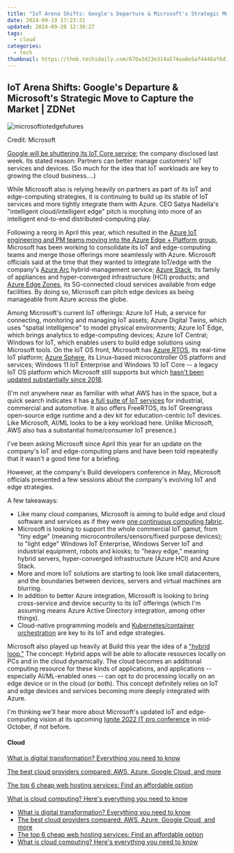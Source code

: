 ```yaml
---
title: "IoT Arena Shifts: Google's Departure & Microsoft's Strategic Move to Capture the Market | ZDNet"
date: 2024-09-19 17:23:31
updated: 2024-09-20 12:39:27
tags:
  - cloud
categories:
  - tech
thumbnail: https://thmb.techidaily.com/670a3d23e314a574aa8e5af4448af6d1aaae629960eef8dd3da5be3e28617436.jpg
---
```


## IoT Arena Shifts: Google's Departure & Microsoft's Strategic Move to Capture the Market | ZDNet

![microsoftiotedgefutures](https://www.zdnet.com/a/img/resize/ab45baac014728d8614f511da7f173adb242007d/2022/08/23/3af2ee86-3f98-4a23-a988-72035f43ac5b/microsoftiotedgefutures.jpg?auto=webp&width=1280)

Credit: Microsoft

[Google will be shuttering its IoT Core service](https://techcrunch.com/2022/08/17/google-cloud-will-shutter-its-iot-core-service-next-year/); the company disclosed last week. Its stated reason: Partners can better manage customers' IoT services and devices. (So much for the idea that IoT workloads are key to growing the cloud business....)   
  
While Microsoft also is relying heavily on partners as part of its IoT and edge-computing strategies, it is continuing to build up its stable of IoT services and more tightly integrate them with Azure. CEO Satya Nadella's "intelligent cloud/intelligent edge" pitch is morphing into more of an intelligent end-to-end distributed-computing play.   
  
Following a reorg in April this year, which resulted in the [Azure IoT engineering and PM teams moving into the Azure Edge + Platform group](https://www.zdnet.com/article/microsoft-president-of-15000-person-digital-transformation-group-james-phillips-is-out/), Microsoft has been working to consolidate its IoT and edge-computing teams and merge those offerings more seamlessly with Azure. Microsoft officials said at the time that they wanted to integrate IoT/edge with the company's [Azure Arc](https://www.zdnet.com/article/microsoft-enables-more-azure-services-to-run-anywhere-via-azure-arc/) hybrid-management service; [Azure Stack](https://www.zdnet.com/article/microsofts-hybrid-2-0-strategy-azure-arc-azure-stack-hub-azure-stack-edge-explained/), its family of appliances and hyper-converged infrastructure (HCI) products; and [Azure Edge Zones](https://www.zdnet.com/article/microsoft-to-enable-new-5g-edge-computing-scenarios-with-azure-edge-zones-now-in-private-preview/), its 5G-connected cloud services available from edge facilities. By doing so, Microsoft can pitch edge devices as being manageable from Azure across the globe.   
  
Among Microsoft's current IoT offerings: Azure IoT Hub, a service for connecting, monitoring and managing IoT assets; Azure Digital Twins, which uses "spatial intelligence" to model physical environments; Azure IoT Edge, which brings analytics to edge-computing devices; Azure IoT Central; Windows for IoT, which enables users to build edge solutions using Microsoft tools. On the IoT OS front, Microsoft has [Azure RTOS](https://www.zdnet.com/article/microsoft-to-combine-windows-10-iot-core-and-iot-enterprise-in-2021/), its real-time IoT platform; [Azure Sphere](https://www.zdnet.com/article/microsofts-azure-sphere-its-linux-based-microcontroller-plus-cloud-service-hits-general-availability/), its Linux-based microcontroller OS platform and services; Windows 11 IoT Enterprise and Windows 10 IoT Core -- a legacy IoT OS platform which Microsoft still supports but which [hasn't been updated substantially since 2018](https://docs.microsoft.com/en-us/lifecycle/products/windows-10-iot-core).   
  
(I'm not anywhere near as familiar with what AWS has in the space, but a quick search indicates it has [a full suite of IoT services](https://buy.geni.us/Proxy.ashx?TSID=368250&GR%5FURL=https%3A%2F%2Faws.amazon.com%2Fiot%2F%3Ftag%3Dzd-buy-button-20%26ascsubtag%3D%5F%5FCOM%5FCLICK%5FID%5F%5F%7C17ffa09e-e600-4b63-8a06-311813937c58%7Cdtp&dtb=1) for industrial, commercial and automotive. It also offers FreeRTOS, its IoT Greengrass open-source edge runtime and a dev kit for education-centric IoT devices. Like Microsoft, AI/ML looks to be a key workload here. Unlike Microsoft, AWS also has a substantial home/consumer IoT presence.)   
  
I've been asking Microsoft since April this year for an update on the company's IoT and edge-computing plans and have been told repeatedly that it wasn't a good time for a briefing.   
  
However, at the company's Build developers conference in May, Microsoft officials presented a few sessions about the company's evolving IoT and edge strategies. 

A few takeaways:

* Like many cloud companies, Microsoft is aiming to build edge and cloud software and services as if they were [one continuous computing fabric](https://www.reddit.com/r/technology/comments/uz33f3/im%5Fkevin%5Fscott%5Fchief%5Ftechnology%5Fofficer%5Fof/).
* Microsoft is looking to support the whole commercial IoT gamut, from "tiny edge" (meaning microcontrollers/sensors/fixed purpose devices); to "light edge" Windows IoT Enterprise, Windows Server IoT and industrial equipment, robots and kiosks; to "heavy edge," meaning hybrid servers, hyper-converged infrastructure (Azure HCI) and Azure Stack.
* More and more IoT solutions are starting to look like small datacenters, and the boundaries between devices, servers and virtual machines are blurring.
* In addition to better Azure integration, Microsoft is looking to bring cross-service and device security to its IoT offerings (which I'm assuming means Azure Active Directory integration, among other things).
* Cloud-native programming models and [Kubernetes/container orchestration](https://www.zdnet.com/article/microsoft-is-enabling-kubernetes-for-windows-edge-computing-devices-via-project-haven/) are key to its IoT and edge strategies.

Microsoft also played up heavily at Build this year the idea of a ["hybrid loop."](https://www.zdnet.com/article/project-volterra-microsoft-is-building-an-arm-dev-kit-on-the-snapdragon-compute-platform/) The concept: Hybrid apps will be able to allocate resources locally on PCs and in the cloud dynamically. The cloud becomes an additional computing resource for these kinds of applications, and applications -- especially AI/ML-enabled ones -- can opt to do processing locally on an edge device or in the cloud (or both). This concept definitely relies on IoT and edge devices and services becoming more deeply integrated with Azure.

I'm thinking we'll hear more about Microsoft's updated IoT and edge-computing vision at its upcoming [Ignite 2022 IT pro conference](https://ignite.microsoft.com/en-US/) in mid-October, if not before. 

#### Cloud

[​What is digital transformation? Everything you need to know](https://www.zdnet.com/article/what-is-digital-transformation-everything-you-need-to-know-about-how-technology-is-reshaping/ "​What is digital transformation? Everything you need to know")

[The best cloud providers compared: AWS, Azure, Google Cloud, and more](https://www.zdnet.com/article/the-top-cloud-providers-of-2021-aws-microsoft-azure-google-cloud-hybrid-saas/ "The best cloud providers compared: AWS, Azure, Google Cloud, and more")

[The top 6 cheap web hosting services: Find an affordable option](https://www.zdnet.com/article/best-cheap-web-hosting/ "The top 6 cheap web hosting services: Find an affordable option")

[What is cloud computing? Here's everything you need to know](https://www.zdnet.com/article/what-is-cloud-computing-everything-you-need-to-know-about-the-cloud/ "What is cloud computing? Here's everything you need to know")

* [​What is digital transformation? Everything you need to know](https://www.zdnet.com/article/what-is-digital-transformation-everything-you-need-to-know-about-how-technology-is-reshaping/ "​What is digital transformation? Everything you need to know")
* [The best cloud providers compared: AWS, Azure, Google Cloud, and more](https://www.zdnet.com/article/the-top-cloud-providers-of-2021-aws-microsoft-azure-google-cloud-hybrid-saas/ "The best cloud providers compared: AWS, Azure, Google Cloud, and more")
* [The top 6 cheap web hosting services: Find an affordable option](https://www.zdnet.com/article/best-cheap-web-hosting/ "The top 6 cheap web hosting services: Find an affordable option")
* [What is cloud computing? Here's everything you need to know](https://www.zdnet.com/article/what-is-cloud-computing-everything-you-need-to-know-about-the-cloud/ "What is cloud computing? Here's everything you need to know")

<ins class="adsbygoogle"
     style="display:block"
     data-ad-format="autorelaxed"
     data-ad-client="ca-pub-7571918770474297"
     data-ad-slot="1223367746"></ins>



<ins class="adsbygoogle"
     style="display:block"
     data-ad-client="ca-pub-7571918770474297"
     data-ad-slot="8358498916"
     data-ad-format="auto"
     data-full-width-responsive="true"></ins>
